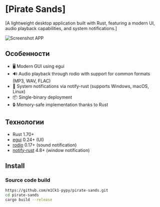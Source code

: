 # [Pirate Sands]

[A lightweight desktop application built with Rust, featuring a modern UI, audio playback capabilities, and system notifications.]

![Screenshot APP](https://github.com/user-attachments/assets/d437f0f0-e67e-4689-ba09-3addf28eedb9)

## Особенности
- 🖥️ Modern GUI using egui
- 🔊 Audio playback through rodio with support for common formats (MP3, WAV, FLAC)
- 🔔 System notifications via notify-rust (supports Windows, macOS, Linux)
- 📦 Single-binary deployment
- 🔒 Memory-safe implementation thanks to Rust

## Технологии
- Rust 1.70+
- [egui](https://github.com/emilk/egui) 0.24+ (UI)
- [rodio](https://github.com/RustAudio/rodio) 0.17+ (sound notification)
- [notify-rust](https://github.com/hoodie/notify-rust) 4.8+ (window notification)

## Install
### Source code build
```bash
https://github.com/m1Ck1-pypy/pirate-sands.git
cd pirate-sands
cargo build --release
